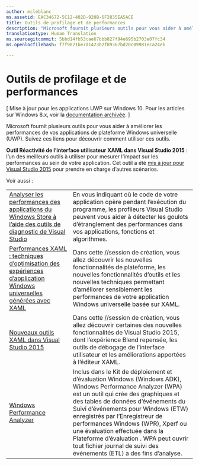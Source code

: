 ```yaml
---
author: mcleblanc
ms.assetid: EAC34672-5C12-402D-920B-6F2835EA5ACE
title: Outils de profilage et de performances
description: "Microsoft fournit plusieurs outils pour vous aider à améliorer les performances de vos applications de plateforme Windows universelle (UWP)."
translationtype: Human Translation
ms.sourcegitcommit: 5bbd14fb53cae67bbb827f94e695b2703e07fc34
ms.openlocfilehash: f7f9821be7d1423b2f89367bd20c09981eca24eb

---
```

# Outils de profilage et de performances

\[ Mise à jour pour les applications UWP sur Windows 10. Pour les articles sur Windows 8.x, voir la [documentation archivée](http://go.microsoft.com/fwlink/p/?linkid=619132). \]

Microsoft fournit plusieurs outils pour vous aider à améliorer les performances de vos applications de plateforme Windows universelle (UWP). Suivez ces liens pour découvrir comment utiliser ces outils.

**Outil Réactivité de l’interface utilisateur XAML dans Visual Studio 2015** : l’un des meilleurs outils à utiliser pour mesurer l’impact sur les performances au sein de votre application. Cet outil a été [mis à jour pour Visual Studio 2015](http://blogs.msdn.com/b/wpf/archive/2015/01/14/new-ui-performance-analysis-tool-for-wpf-applications.aspx) pour prendre en charge d’autres scénarios.

Voir aussi :

|           |             |
|-----------|-------------|
| [Analyser les performances des applications du Windows Store à l’aide des outils de diagnostic de Visual Studio](https://msdn.microsoft.com/library/windows/apps/xaml/hh696636.aspx) | En vous indiquant où le code de votre application opère pendant l’exécution du programme, les profileurs Visual Studio peuvent vous aider à détecter les goulots d’étranglement des performances dans vos applications, fonctions et algorithmes. |
| [Performances XAML : techniques d’optimisation des expériences d’application Windows universelles générées avec XAML](https://channel9.msdn.com/Events/Build/2015/3-698) | Dans cette //session de création, vous allez découvrir les nouvelles fonctionnalités de plateforme, les nouvelles fonctionnalités d’outils et les nouvelles techniques permettant d’améliorer sensiblement les performances de votre application Windows universelle basée sur XAML. |
| [Nouveaux outils XAML dans Visual Studio 2015](https://channel9.msdn.com/Events/Build/2015/2-697) | Dans cette //session de création, vous allez découvrir certaines des nouvelles fonctionnalités de Visual Studio 2015, dont l’expérience Blend repensée, les outils de débogage de l’interface utilisateur et les améliorations apportées à l’éditeur XAML. |
| [Windows Performance Analyzer](https://msdn.microsoft.com/library/windows/apps/xaml/hh448170.aspx) | Inclus dans le Kit de déploiement et d’évaluation Windows (Windows ADK), Windows Performance Analyzer (WPA) est un outil qui crée des graphiques et des tables de données d’événements du Suivi d’événements pour Windows (ETW) enregistrés par l’Enregistreur de performances Windows (WPR), Xperf ou une évaluation effectuée dans la Plateforme d’évaluation . WPA peut ouvrir tout fichier journal de suivi des événements (ETL) à des fins d’analyse. |

 




<!--HONumber=Jun16_HO4-->


